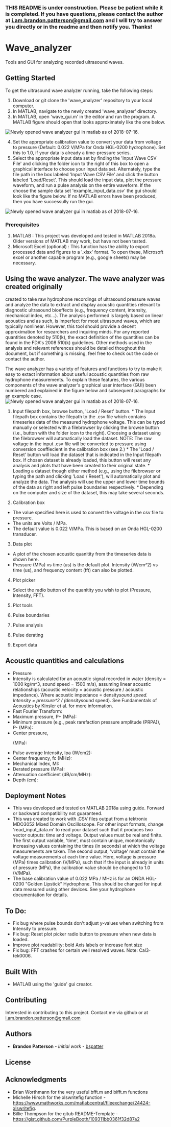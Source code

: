 ### THIS README is under construction. Please be patient while it is completed. If you have questions, please contact the author at i.am.brandon.patterson@gmail.com and I will try to answer you directly or in the readme and then notify you. Thanks!

# Wave_analyzer

Tools and GUI for analyzing recorded ultrasound waves.

## Getting Started

To get the ultrasound wave analyzer running, take the following steps:
1. Download or git clone the 'wave_analyzer' repository to your local computer.
1. In MATLAB, navigate to the newly created 'wave_analyzer' directory.
1. In MATLAB, open 'wave_gui.m' in the editor and run the program. A MATLAB figure should open that looks approximately like the one below.

![Newly opened wave analyzer gui in matlab as of 2018-07-16.](./blank_gui_20180716.png?raw=true "Example GUI")

4. Set the appropriate calibration value to convert your data from voltage to pressure (Default: 0.022 V/MPa for Onda HGL-0200 hydrophone). Set this to 1.0, if your data is already a time-pressure series.
5. Select the appropriate input data set by finding the 'Input Wave CSV File' and clicking the folder icon to the right of this box to open a graphical interface to choose your input data set. Alternately, type the file path in the box labeled 'Input Wave CSV File' and click the button labeled 'Load/Reset'. This should load the input data, plot the pressure waveform, and run a pulse analysis on the entire waveform. If the choose the sample data set 'example_input_data.csv' the gui should look like the figure below. If no MATLAB errors have been produced, then you have successully run the gui.

![Newly opened wave analyzer gui in matlab as of 2018-07-16.](./example_gui_20180716.png?raw=true "Example GUI")

### Prerequisites

1. MATLAB : This project was developed and tested in MATLAB 2018a. Older versions of MATLAB may work, but have not been tested.
2. Microsoft Excel (optional) : This function has the ability to export processed data and figures to a '.xlsx' format. To open these, Microsoft excel or another capable program (e.g., google sheets) may be necessary.

## Using the wave analyzer.  The wave analyzer was created originally
created to take raw hydrophone recordings of ultrasound pressure waves
and analyze the data to extract and display acoustic quantities
relevant to diagnostic ultrasound bioeffects (e.g., frequency content,
intensity, mechanical index, etc...). The analysis performed is
largely based on linear acoustics and as such, is imperfect for most
ultrasound waves, which are typically nonlinear. However, this tool
should provide a decent approximation for researchers and inquiring
minds. For any reported quantities denoted by 510(k), the exact
definition of the quantities can be found in the FDA's 2008 510(k)
guidelines. Other methods used in the analysis and relevant references
should be detailed thoughout this document, but if something is
missing, feel free to check out the code or contact the author.

The wave analyzer has a variety of features and functions to try to
make it easy to extact information about useful acoustic quantities
from raw hydrophone measurements. To explain these features, the various components of the wave analyzer's graphical user interface (GUI) 
been numbered and explained in the figure below and subsequent
paragraphs for an example case.
![Newly opened wave analyzer gui in matlab as of
2018-07-16.](./numbered_gui_20180716.png?raw=true "Example GUI")

1. Input filepath box, browse button, 'Load / Reset' button.  * The
Input filepath box contains the filepath to the .csv file which
contains timeseries data of the measured hydrophone voltage. This can
be typed manually or selected with a filebrowser by clicking the
browse button (i.e., button with the folder icon to the
right). Choosing a dataset using the filebrowser will automatically
load the dataset. NOTE: The raw voltage in the input .csv file will be
converted to pressure using conversion coeffiecient in the calibration
box (see 2.)  * The 'Load / Reset' button will load the dataset that
is indicated in the Input filepath box. If chosen dataset is already
loaded, this button will reset any analysis and plots that have been
created to their original state.  * Loading a dataset though either
method (e.g., using the filebrowser or typing the path and clicking
'Load / Reset'), will automatically plot and analyze the data. The
analysis will use the upper and lower time bounds of the data as right
and left pulse boundaries respectively.  * Depending on the computer
and size of the dataset, this may take several seconds.

2. Calibration box
* The value specified here is used to convert the voltage in the csv file to pressure.
* The units are Volts / MPa.
* The default value is 0.022 V/MPa. This is based on an Onda HGL-0200 transducer.

3. Data plot
* A plot of the chosen acoustic quanitity from the timeseries data is shown here.
* Pressure (MPa) vs time (us) is the default plot. Intensity (W/cm^2) vs time (us), and frequency content (fft) can also be plotted.

4. Plot picker
* Select the radio button of the quanitity you wish to plot (Pressure, Intensity, FFT).

5. Plot tools

6. Pulse boundaries

7. Pulse analysis

8. Pulse derating

9. Export data


## Acoustic quantities and calculations
* Pressure
* Intensity is calculated for an acoustic signal recorded in water (density = 1000 kg/m^3, sound speed = 1500 m/s), assuming linear acoustic relationships (acoustic velocity = acoustic pressure / acoustic impedance). Where acoustic impedance = density*sound speed. Intensity = pressure^2 / (density*sound speed). See Fundamentals of Acoustics by Kinsler et al. for more information.
* Fast Fourier Transform:
* Maximum pressure, P+ (MPa):
* Minimum pressure (e.g., peak rarefaction pressure amplitude (PRPA)), P- (MPa):
* Center pressure, <p> (MPa):
* Pulse average Intensity, Ipa (W/cm2):
* Center frequency, fc (MHz):
* Mechanical Index, MI:
* Derated pressure (MPa):
* Attenuation coefficient (dB/cm/MHz):
* Depth (cm):

## Deployment Notes

* This was developed and tested on MATLAB 2018a using guide. Forward or backward compatibility not guaranteed.
* This was created to work with .CSV files output from a tektronix MDO3052 Mixed Domain Oscilloscope. For other input formats, change 'read_input_data.m' to read your dataset such that it produces two vector outputs: time and voltage. Output values must be real and finite. The first output variable, 'time', must contain unique, monotonically increasing values containing the times (in seconds) at which the voltage measurements are taken. The second output, 'voltage' must contain the voltage measurements at each time value. Here, voltage is pressure (MPa) times calibration (V/MPa), such that if the input is already in units of pressure (MPa), the calibration value should be changed to 1.0 (V/MPa). 
* The base calibration value of 0.022 MPa / MHz is for an ONDA HGL-0200 "Golden Lipstick" Hydrophone. This should be changed for input data measured using other devices. See your hydrophone documentation for details.

## To Do:
* Fix bug where pulse bounds don't adjust y-values when switching from Intensity to pressure.
* Fix bug: Reset plot picker radio button to pressure when new data is loaded.
* Improve plot readability: bold Axis labels or increase font size
* Fix bug: FFT crashes for certain well resolved waves. Note: Cal3-tek0006.

## Built With

* MATLAB using the 'guide' gui creator. 

## Contributing

Interested in contributing to this project. Contact me via github or at i.am.brandon.patterson@gmail.com


## Authors

* **Brandon Patterson** - *Initial work* - [bspatter](https://github.com/bspatter)



## License



## Acknowledgments
* Brian Worthmann for the very useful bfft.m and bifft.m functions
* Michelle Hirsch for the xlswritefig function - https://www.mathworks.com/matlabcentral/fileexchange/24424-xlswritefig.
* Billie Thompson for the gitub README-Template - https://gist.github.com/PurpleBooth/109311bb0361f32d87a2
